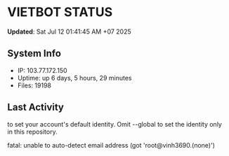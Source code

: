 # VIETBOT STATUS
**Updated**: Sat Jul 12 01:41:45 AM +07 2025

## System Info
- IP: 103.77.172.150
- Uptime: up 6 days, 5 hours, 29 minutes
- Files: 19198

## Last Activity

to set your account's default identity.
Omit --global to set the identity only in this repository.

fatal: unable to auto-detect email address (got 'root@vinh3690.(none)')
